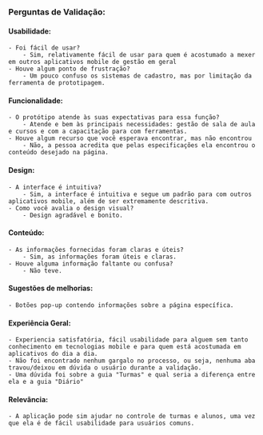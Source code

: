 ### Perguntas de Validação:

#### Usabilidade:
	- Foi fácil de usar?
		- Sim, relativamente fácil de usar para quem é acostumado a mexer em outros aplicativos mobile de gestão em geral
	- Houve algum ponto de frustração?
		- Um pouco confuso os sistemas de cadastro, mas por limitação da ferramenta de prototipagem.
#### Funcionalidade:
	- O protótipo atende às suas expectativas para essa função?
		- Atende e bem às principais necessidades: gestão de sala de aula e cursos e com a capacitação para com ferramentas.
	- Houve algum recurso que você esperava encontrar, mas não encontrou
		- Não, a pessoa acredita que pelas especificações ela encontrou o conteúdo desejado na página.

#### Design:
	- A interface é intuitiva?
		- Sim, a interface é intuitiva e segue um padrão para com outros aplicativos mobile, além de ser extremamente descritiva.
	- Como você avalia o design visual?
		- Design agradável e bonito.
#### Conteúdo:
	- As informações fornecidas foram claras e úteis?
		- Sim, as informações foram úteis e claras.
	- Houve alguma informação faltante ou confusa?
		- Não teve.

#### Sugestões de melhorias:
	- Botões pop-up contendo informações sobre a página específica.

#### Experiência Geral:
	- Experiencia satisfatória, fácil usabilidade para alguem sem tanto conhecimento em tecnologias mobile e para quem está acostumada em aplicativos do dia a dia.
	- Não foi encontrado nenhum gargalo no processo, ou seja, nenhuma aba travou/deixou em dúvida o usuário durante a validação.
	- Uma dúvida foi sobre a guia "Turmas" e qual seria a diferença entre ela e a guia "Diário" 

#### Relevância:
	- A aplicação pode sim ajudar no controle de turmas e alunos, uma vez que ela é de fácil usabilidade para usuários comuns.
